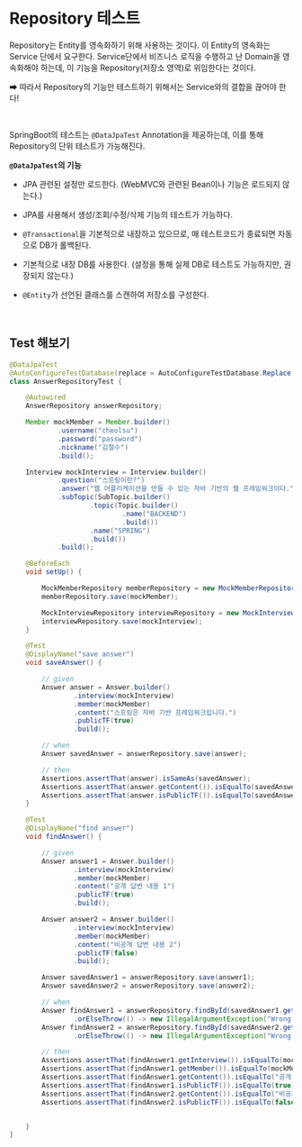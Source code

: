 # Repository 테스트

Repository는 Entity를 영속화하기 위해 사용하는 것이다. 이 Entity의 영속화는 Service 단에서 요구한다.
Service단에서 비즈니스 로직을 수행하고 난 Domain을 영속화해야 하는데, 이 기능을 Repository(저장소 영역)로 위임한다는 것이다.

➡ 따라서 Repository의 기능만 테스트하기 위해서는 Service와의 결합을 끊어야 한다!

<br>

SpringBoot의 테스트는 `@DataJpaTest` Annotation을 제공하는데, 이를 통해 Repository의 단위 테스트가 가능해진다.

**`@DataJpaTest`의 기능**

- JPA 관련된 설정만 로드한다. (WebMVC와 관련된 Bean이나 기능은 로드되지 않는다.)

- JPA를 사용해서 생성/조회/수정/삭제 기능의 테스트가 가능하다.

- `@Transactional`을 기본적으로 내장하고 있으므로, 매 테스트코드가 종료되면 자동으로 DB가 롤백된다.

- 기본적으로 내장 DB를 사용한다. (설정을 통해 실제 DB로 테스트도 가능하지만, 권장되지 않는다.)

- `@Entity`가 선언된 클래스를 스캔하여 저장소를 구성한다.

<br>

## Test 해보기

```java
@DataJpaTest
@AutoConfigureTestDatabase(replace = AutoConfigureTestDatabase.Replace.NONE)
class AnswerRepositoryTest {

    @Autowired
    AnswerRepository answerRepository;

    Member mockMember = Member.builder()
            .username("cheolsu")
            .password("password")
            .nickname("김철수")
            .build();

    Interview mockInterview = Interview.builder()
            .question("스프링이란?")
            .answer("웹 어플리케이션을 만들 수 있는 자바 기반의 웹 프레임워크이다.")
            .subTopic(SubTopic.builder()
                    .topic(Topic.builder()
                            .name("BACKEND")
                            .build())
                    .name("SPRING")
                    .build())
            .build();

    @BeforeEach
    void setUp() {

        MockMemberRepository memberRepository = new MockMemberRepository();
        memberRepository.save(mockMember);

        MockInterviewRepository interviewRepository = new MockInterviewRepository();
        interviewRepository.save(mockInterview);
    }

    @Test
    @DisplayName("save answer")
    void saveAnswer() {

        // given
        Answer answer = Answer.builder()
                .interview(mockInterview)
                .member(mockMember)
                .content("스프링은 자바 기반 프레임워크입니다.")
                .publicTF(true)
                .build();

        // when
        Answer savedAnswer = answerRepository.save(answer);

        // then
        Assertions.assertThat(answer).isSameAs(savedAnswer);
        Assertions.assertThat(answer.getContent()).isEqualTo(savedAnswer.getContent());
        Assertions.assertThat(answer.isPublicTF()).isEqualTo(savedAnswer.isPublicTF());
    }

    @Test
    @DisplayName("find answer")
    void findAnswer() {

        // given
        Answer answer1 = Answer.builder()
                .interview(mockInterview)
                .member(mockMember)
                .content("공개 답변 내용 1")
                .publicTF(true)
                .build();

        Answer answer2 = Answer.builder()
                .interview(mockInterview)
                .member(mockMember)
                .content("비공개 답변 내용 2")
                .publicTF(false)
                .build();

        Answer savedAnswer1 = answerRepository.save(answer1);
        Answer savedAnswer2 = answerRepository.save(answer2);

        // when
        Answer findAnswer1 = answerRepository.findById(savedAnswer1.getId())
                .orElseThrow(() -> new IllegalArgumentException("Wrong AnswerId:<" + savedAnswer1.getId() + ">"));
        Answer findAnswer2 = answerRepository.findById(savedAnswer2.getId())
                .orElseThrow(() -> new IllegalArgumentException("Wrong AnswerId:<" + savedAnswer2.getId() + ">"));

        // then
        Assertions.assertThat(findAnswer1.getInterview()).isEqualTo(mockInterview);
        Assertions.assertThat(findAnswer1.getMember()).isEqualTo(mockMember);
        Assertions.assertThat(findAnswer1.getContent()).isEqualTo("공개 답변 내용 1");
        Assertions.assertThat(findAnswer1.isPublicTF()).isEqualTo(true);
        Assertions.assertThat(findAnswer2.getContent()).isEqualTo("비공개 답변 내용 2");
        Assertions.assertThat(findAnswer2.isPublicTF()).isEqualTo(false);


    }
}
```